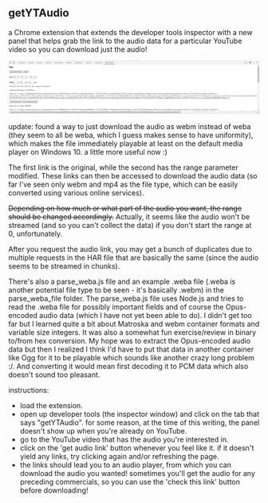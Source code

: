 ## getYTAudio
    
a Chrome extension that extends the developer tools inspector with a new panel that helps grab the link to the audio data for a particular YouTube video so you can download just the audio!    
    
![current look of the extension](screenshot.png "current look")    
    
update: found a way to just download the audio as webm instead of weba (they seem to all be weba, which I guess makes sense to have uniformity), which makes the file immediately playable at least on the default media player on Windows 10. a little more useful now :)    
    
The first link is the original, while the second has the range parameter modified. These links can then be accessed to download the audio data (so far I've seen only webm and mp4 as the file type, which can be easily converted using various online services).    
    
~~Depending on how much or what part of the audio you want, the range should be changed accordingly.~~ Actually, it seems like the audio won't be streamed (and so you can't collect the data) if you don't start the range at 0, unfortunately.    
    
After you request the audio link, you may get a bunch of duplicates due to multiple requests in the HAR file that are basically the same (since the audio seems to be streamed in chunks).    
    
There's also a parse_weba.js file and an example .weba file (.weba is another potential file type to be seen - it's basically .webm) in the parse_weba_file folder. The parse_weba.js file uses Node.js and tries to read the .weba file for possibly important fields and of course the Opus-encoded audio data (which I have not yet been able to do). I didn't get too far but I learned quite a bit about Matroska and webm container formats and variable size integers. It was also a somewhat fun exercise/review in binary to/from hex conversion. My hope was to extract the Opus-encoded audio data but then I realized I think I'd have to put that data in another container like Ogg for it to be playable which sounds like another crazy long problem :/. And converting it would mean first decoding it to PCM data which also doesn't sound too pleasant.    
    
    
instructions:    
- load the extension.    
- open up developer tools (the inspector window) and click on the tab that says "getYTAudio". for some reason, at the time of this writing, the panel doesn't show up when you're already on YouTube.    
- go to the YouTube video that has the audio you're interested in.      
- click on the 'get audio link' button whenever you feel like it. if it doesn't yield any links, try clicking again and/or refreshing the page.    
- the links should lead you to an audio player, from which you can download the audio you wanted! sometimes you'll get the audio for any preceding commercials, so you can use the 'check this link' button before downloading!    